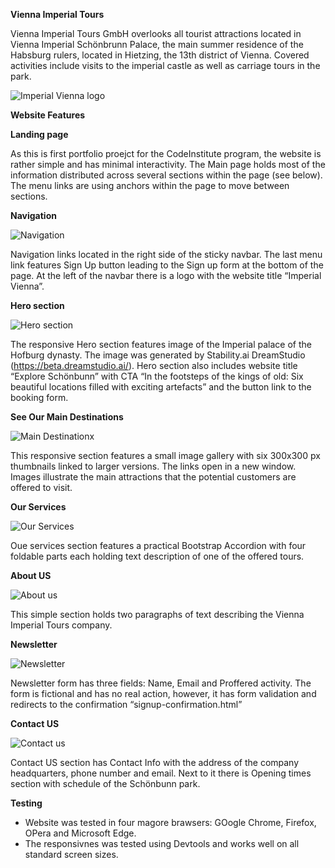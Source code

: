 **Vienna Imperial Tours**

Vienna Imperial Tours GmbH overlooks all tourist attractions located in Vienna Imperial Schönbrunn Palace, the main summer residence of the Habsburg rulers, located in Hietzing, the 13th district of Vienna. Covered activities include visits to the imperial castle as well as carriage tours in the park. 

![Imperial Vienna logo](https://alexeykopchinskiy.github.io/Portfolio-project-1/assets/images/Responsivness-preview.jpg)

**Website Features**

**Landing page**

As this is first portfolio proejct for the CodeInstitute program, the website is rather simple and has minimal interactivity. The Main page holds most of the information distributed across several sections within the page (see below). The menu links are using anchors within the page to move between sections. 

**Navigation**

![Navigation](https://alexeykopchinskiy.github.io/Portfolio-project-1/assets/images/readme-images/navbar.jpg)

Navigation links located in the right side of the sticky navbar. The last menu link features Sign Up button leading to the Sign up form at the bottom of the page. At the left of the navbar there is a logo with the website title “Imperial Vienna”. 

**Hero section**

![Hero section](https://alexeykopchinskiy.github.io/Portfolio-project-1/assets/images/readme-images/hero-section.jpg)

The responsive Hero section features image of the Imperial palace of the Hofburg dynasty. The image was generated by Stability.ai DreamStudio (https://beta.dreamstudio.ai/). Hero section also includes website title “Explore Schönbunn” with CTA “In the footsteps of the kings of old: Six beautiful locations filled with exciting artefacts” and the button link to the booking form.

**See Our Main Destinations**

![Main Destinationx](https://alexeykopchinskiy.github.io/Portfolio-project-1/assets/images/readme-images/main-destinations.jpg)

This responsive section features a small image gallery with six 300x300 px thumbnails linked to larger versions. The links open in a new window. Images illustrate the main attractions that the potential customers are offered to visit.

**Our Services**

![Our Services](https://alexeykopchinskiy.github.io/Portfolio-project-1/assets/images/readme-images/our-services.jpg)

Oue services section features a practical Bootstrap Accordion with four foldable parts each holding text description of one of the offered tours.

**About US**

![About us](https://alexeykopchinskiy.github.io/Portfolio-project-1/assets/images/readme-images/about-us.jpg)

This simple section holds two paragraphs of text describing the Vienna Imperial Tours company.

**Newsletter**

![Newsletter](https://alexeykopchinskiy.github.io/Portfolio-project-1/assets/images/readme-images/newsletter-sign-up-form.jpg)

Newsletter form has three fields: Name, Email and Proffered activity. The form is fictional and has no real action, however, it has form validation and redirects to the confirmation “signup-confirmation.html”

**Contact US**

![Contact us](https://alexeykopchinskiy.github.io/Portfolio-project-1/assets/images/readme-images/contact-us.jpg)

Contact US section has Contact Info with the address of the company headquarters, phone number and email. Next to it there is Opening times section with schedule of the Schönbunn park.

**Testing**

- Website was tested in four magore brawsers: GOogle Chrome, Firefox, OPera and Microsoft Edge. 
- The responsivnes was tested using Devtools and works well on all standard screen sizes.